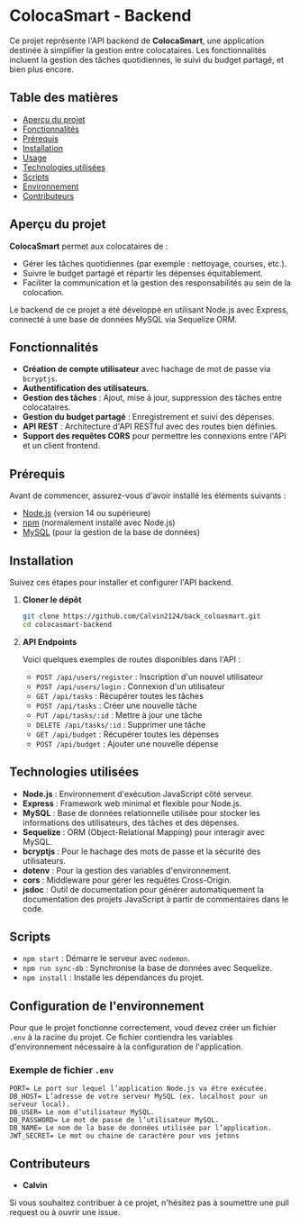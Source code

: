 # ColocaSmart - Backend

Ce projet représente l'API backend de **ColocaSmart**, une application destinée à simplifier la gestion entre colocataires. Les fonctionnalités incluent la gestion des tâches quotidiennes, le suivi du budget partagé, et bien plus encore.

## Table des matières

- [Aperçu du projet](#aperçu-du-projet)
- [Fonctionnalités](#fonctionnalités)
- [Prérequis](#prérequis)
- [Installation](#installation)
- [Usage](#usage)
- [Technologies utilisées](#technologies-utilisées)
- [Scripts](#scripts)
- [Environnement](#Configuration-de-l'environnement)
- [Contributeurs](#contributeurs)

## Aperçu du projet

**ColocaSmart** permet aux colocataires de :
- Gérer les tâches quotidiennes (par exemple : nettoyage, courses, etc.).
- Suivre le budget partagé et répartir les dépenses équitablement.
- Faciliter la communication et la gestion des responsabilités au sein de la colocation.

Le backend de ce projet a été développé en utilisant Node.js avec Express, connecté à une base de données MySQL via Sequelize ORM.

## Fonctionnalités

- **Création de compte utilisateur** avec hachage de mot de passe via `bcryptjs`.
- **Authentification des utilisateurs**.
- **Gestion des tâches** : Ajout, mise à jour, suppression des tâches entre colocataires.
- **Gestion du budget partagé** : Enregistrement et suivi des dépenses.
- **API REST** : Architecture d'API RESTful avec des routes bien définies.
- **Support des requêtes CORS** pour permettre les connexions entre l'API et un client frontend.

## Prérequis

Avant de commencer, assurez-vous d'avoir installé les éléments suivants :

- [Node.js](https://nodejs.org/en/download/) (version 14 ou supérieure)
- [npm](https://www.npmjs.com/) (normalement installé avec Node.js)
- [MySQL](https://dev.mysql.com/downloads/) (pour la gestion de la base de données)

## Installation

Suivez ces étapes pour installer et configurer l'API backend.

1. **Cloner le dépôt**

   ```bash
   git clone https://github.com/Calvin2124/back_coloasmart.git
   cd colocasmart-backend
   ```
   
2. **API Endpoints**

   Voici quelques exemples de routes disponibles dans l'API :

   - `POST /api/users/register` : Inscription d'un nouvel utilisateur
   - `POST /api/users/login` : Connexion d'un utilisateur
   - `GET /api/tasks` : Récupérer toutes les tâches
   - `POST /api/tasks` : Créer une nouvelle tâche
   - `PUT /api/tasks/:id` : Mettre à jour une tâche
   - `DELETE /api/tasks/:id` : Supprimer une tâche
   - `GET /api/budget` : Récupérer toutes les dépenses
   - `POST /api/budget` : Ajouter une nouvelle dépense

## Technologies utilisées

- **Node.js** : Environnement d'exécution JavaScript côté serveur.
- **Express** : Framework web minimal et flexible pour Node.js.
- **MySQL** : Base de données relationnelle utilisée pour stocker les informations des utilisateurs, des tâches et des dépenses.
- **Sequelize** : ORM (Object-Relational Mapping) pour interagir avec MySQL.
- **bcryptjs** : Pour le hachage des mots de passe et la sécurité des utilisateurs.
- **dotenv** : Pour la gestion des variables d'environnement.
- **cors** : Middleware pour gérer les requêtes Cross-Origin.
- **jsdoc** : Outil de documentation pour générer automatiquement la documentation des projets JavaScript à partir de commentaires dans le code.

## Scripts

- `npm start` : Démarre le serveur avec `nodemon`.
- `npm run sync-db` : Synchronise la base de données avec Sequelize.
- `npm install` : Installe les dépendances du projet.

## Configuration de l'environnement 

Pour que le projet fonctionne correctement, voud devez créer un fichier `.env` à la racine du projet. Ce fichier contiendra les variables d'environnement nécessaire à la configuration de l'application.

### Exemple de fichier `.env`

```
PORT= Le port sur lequel l’application Node.js va être exécutée.
DB_HOST= L’adresse de votre serveur MySQL (ex. localhost pour un serveur local).
DB_USER= Le nom d’utilisateur MySQL.
DB_PASSWORD= Le mot de passe de l’utilisateur MySQL.
DB_NAME= Le nom de la base de données utilisée par l’application.
JWT_SECRET= Le mot ou chaine de caractère pour vos jetons
```

## Contributeurs

- **Calvin**

Si vous souhaitez contribuer à ce projet, n'hésitez pas à soumettre une pull request ou à ouvrir une issue.